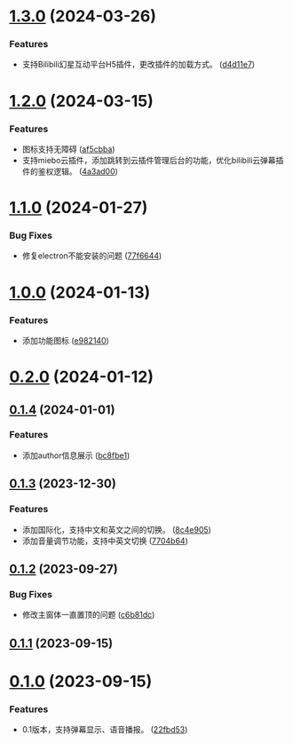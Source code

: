 # [1.3.0](https://github.com/liuxian496/iceborne/compare/v1.2.0...v1.3.0) (2024-03-26)


### Features

* 支持Bilibili幻星互动平台H5插件，更改插件的加载方式。 ([d4d11e7](https://github.com/liuxian496/iceborne/commit/d4d11e7468c072c2a5cff0e92ec192f3ca704f98))



# [1.2.0](https://github.com/liuxian496/iceborne/compare/v1.1.0...v1.2.0) (2024-03-15)


### Features

* 图标支持无障碍 ([af5cbba](https://github.com/liuxian496/iceborne/commit/af5cbba7d49c8cfbc65729adbd50e33ab6850a07))
* 支持miebo云插件，添加跳转到云插件管理后台的功能，优化bilibili云弹幕插件的鉴权逻辑。 ([4a3ad00](https://github.com/liuxian496/iceborne/commit/4a3ad003359a0522c6f9445de6d364bacc0e797f))



# [1.1.0](https://github.com/liuxian496/iceborne/compare/v1.0.0...v1.1.0) (2024-01-27)


### Bug Fixes

* 修复electron不能安装的问题 ([77f6644](https://github.com/liuxian496/iceborne/commit/77f664473db701cb77d79e61ca746cb923e03388))



# [1.0.0](https://github.com/liuxian496/iceborne/compare/v0.2.0...v1.0.0) (2024-01-13)


### Features

* 添加功能图标 ([e982140](https://github.com/liuxian496/iceborne/commit/e982140fb05a24797eb85f9e8d73cd52fce1395a))



# [0.2.0](https://github.com/liuxian496/iceborne/compare/v0.1.4...v0.2.0) (2024-01-12)



## [0.1.4](https://github.com/liuxian496/iceborne/compare/v0.1.3...v0.1.4) (2024-01-01)


### Features

* 添加author信息展示 ([bc8fbe1](https://github.com/liuxian496/iceborne/commit/bc8fbe19944c04e05cbeb114d96f4d05f0a9052a))



## [0.1.3](https://github.com/liuxian496/iceborne/compare/v0.1.2...v0.1.3) (2023-12-30)


### Features

* 添加国际化，支持中文和英文之间的切换。 ([8c4e905](https://github.com/liuxian496/iceborne/commit/8c4e9057751c49ae4c98a339585cfe34e6f1854f))
* 添加音量调节功能，支持中英文切换 ([7704b64](https://github.com/liuxian496/iceborne/commit/7704b6479b110e9a61b22964202b96c30da6eb29))



## [0.1.2](https://github.com/liuxian496/iceborne/compare/v0.1.1...v0.1.2) (2023-09-27)


### Bug Fixes

* 修改主窗体一直置顶的问题 ([c6b81dc](https://github.com/liuxian496/iceborne/commit/c6b81dcdc9ec54264ee412ff5682a10e27140763))



## [0.1.1](https://github.com/liuxian496/iceborne/compare/v0.1.0...v0.1.1) (2023-09-15)



# [0.1.0](https://github.com/liuxian496/iceborne/compare/22fbd538e2564e5caca893d7d6d4396fdf80075b...v0.1.0) (2023-09-15)


### Features

* 0.1版本，支持弹幕显示、语音播报。 ([22fbd53](https://github.com/liuxian496/iceborne/commit/22fbd538e2564e5caca893d7d6d4396fdf80075b))



